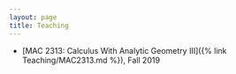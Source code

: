 ```yaml
---
layout: page
title: Teaching
---
```

- [MAC 2313: Calculus With Analytic Geometry III]({% link Teaching/MAC2313.md %}), Fall 2019
